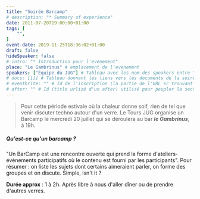 ```yaml
---
title: "Soirée Barcamp"
# description: "* Summary of experience"
date: 2011-07-20T19:00:00+01:00
tags: [
    "",
]
event-date: 2019-11-25T18:36:02+01:00
draft: false
hideSpeaker: false
# intro: "* Introduction pour l'evenement"
place: "Le Gambrinus" # emplacement de l'evenement
speakers: ["Équipe du JUG"] # Tableau avec les nom des speakers entre " et séparé par des , et doit être identique au titre du speaker enregistré !
# docs: [[]] # Tableau donnant les liens vers les documents de la soirée hors affiche - exemple : [["L'inauguration","http://toursjug.cloud.xwiki.com/xwiki/bin/download/Meetings/20080409/InaugurationToursJUG.pdf"], ["Unitils et Selenium","Unitils-Selenium.pdf"]]
# eventbrite: "" # Id de l'inscription (la partie de l'URL sr trouvant après https://www.eventbrite.fr/e/ )
# after: "" # Id (title urlizé d'un after) utilisé pour peupler la section after d'un evvent (exemple : apside-after-01)
---
```


> Pour cette période estivale où la chaleur donne soif, rien de tel que venir discuter techno autour d'un verre. Le Tours JUG organise un Barcamp le mercredi 20 juillet qui se déroulera au bar ***le Gambrinus***, à 19h.

##### Qu'est-ce qu'un barcamp ?

"Un BarCamp est une rencontre ouverte qui prend la forme d'ateliers-événements participatifs où le contenu est fourni par les participants".
 Pour résumer : on liste les sujets dont certains aimeraient parler, on forme des groupes et on discute. Simple, isn't it ?

**Durée approx** : 1 à 2h. Après libre à nous d'aller dîner ou de prendre d'autres verres.